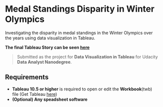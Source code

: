 # Medal Standings Disparity in Winter Olympics
Investigating the disparity in medal standings in the Winter Olympics over the years using data visualization in Tableau. 

**The final Tableau Story can be seen [here](https://public.tableau.com/profile/anand.karra#!/vizhome/Project_Tableau_Workbook-FINAL/Story1)**

> Submitted as the project for **Data Visualization in Tableau** for Udacity **Data Analyst Nanodegree**.

## Requirements
* **Tableau 10.5 or higher** is required to open or edit the **Workbook**(twb) file (Get Tableau [here](https://www.tableau.com/))
* **(Optional) Any speadsheet software**
